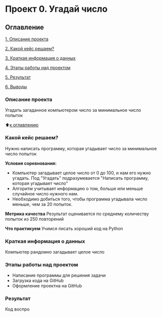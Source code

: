 # Проект 0. Угадай число 

## Оглавление
[1. Описание проекта](https://github.com/LenaSVL/DS_practice/blob/main/Progect_0/README.md#%D0%BE%D0%BF%D0%B8%D1%81%D0%B0%D0%BD%D0%B8%D0%B5-%D0%BF%D1%80%D0%BE%D0%B5%D0%BA%D1%82%D0%B0)  

[2. Какой кейс решаем?](https://github.com/LenaSVL/DS_practice/tree/main/Progect_0#%D0%BA%D0%B0%D0%BA%D0%BE%D0%B9-%D0%BA%D0%B5%D0%B9%D1%81-%D1%80%D0%B5%D1%88%D0%B0%D0%B5%D0%BC)  

[3. Краткая информация о данных](https://github.com/LenaSVL/DS_practice/tree/main/Progect_0#%D0%BA%D1%80%D0%B0%D1%82%D0%BA%D0%B0%D1%8F-%D0%B8%D0%BD%D1%84%D0%BE%D1%80%D0%BC%D0%B0%D1%86%D0%B8%D1%8F-%D0%BE-%D0%B4%D0%B0%D0%BD%D0%BD%D1%8B%D1%85)  

[4. Этапы работы над проектом]()  

[5. Результат]()  

[6. Выводы]()  


### Описание проекта
Угадать загаданное компьютером число за минимальное число попыток

:arrow_up:[к оглавлению](https://github.com/LenaSVL/DS_practice/blob/main/Progect_0/README.md#%D0%BE%D0%B3%D0%BB%D0%B0%D0%B2%D0%BB%D0%B5%D0%BD%D0%B8%D0%B5)

### Какой кейс решаем?
Нужно написать программу, которая угадывает число за минимальное число попыток

**Условия соревнования:**
- Компьютер загадывает целое число от 0 до 100, и нам его нужно угадать. Под "Угадать" подразумевается "Написать программу, которая угадывает число"
- Алгоритм учитывает информацию о том, больше или меньше случайное число нужного нам.
- Необходимо добиться того, чтобы программа угадывала число меньше, чем за 20 попыток.

**Метрика качества**
Результат оценивается по среднему количеству попыток из 250 повторений

**Что практикуем**
Учимся писать хороший код на Python

### Краткая информация о данных 
Компьютер рандомно загадывает целое число

### Этапы работы над проектом
- Написание программы для решения задачи
- Загрузка кода на GitHub
- Оформление проектна на GitHub

### Результат
Код воспро

